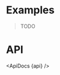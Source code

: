 <script lang="ts">
	import { ApiDocs } from 'svelte-ux';

	import api from '$lib/components/HighlightRect.svelte?raw&sveld';

	import Chart, { Svg } from '$lib/components/Chart.svelte';

	import Preview from '$lib/docs/Preview.svelte';
	import Blockquote from '$lib/docs/Blockquote.svelte';
</script>

<h1>Examples</h1>

<Blockquote>TODO</Blockquote>

<h1>API</h1>

<ApiDocs {api} />
